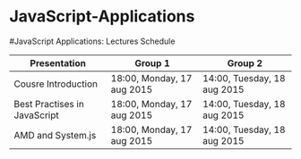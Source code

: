 
# JavaScript-Applications
#JavaScript Applications: Lectures Schedule


| Presentation                 | Group 1                      | Group 2                     
| --------------------------   | ---------------------------- | --------------------------
| Cousre Introduction          | 18:00, Monday, 17 aug 2015   | 14:00, Tuesday, 18 aug 2015
| Best Practises in JavaScript | 18:00, Monday, 17 aug 2015   | 14:00, Tuesday, 18 aug 2015
| AMD and System.js            | 18:00, Monday, 17 aug 2015   | 14:00, Tuesday, 18 aug 2015